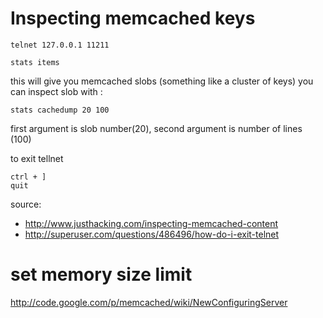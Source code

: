 
# Inspecting memcached keys

```
telnet 127.0.0.1 11211

stats items
```

this will give you memcached slobs (something like a cluster of keys)
you can inspect slob with :

```
stats cachedump 20 100
```

first argument is slob number(20), second argument is number of lines (100)

to exit tellnet

```
ctrl + ]
quit
```

source:
* http://www.justhacking.com/inspecting-memcached-content
* http://superuser.com/questions/486496/how-do-i-exit-telnet

# set memory size limit

http://code.google.com/p/memcached/wiki/NewConfiguringServer
